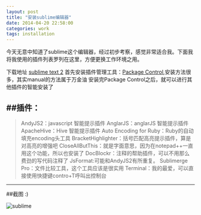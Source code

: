 ```yaml
---
layout: post
title: "安装sublime编辑器"
date: 2014-04-20 22:58:00
categories: work
tags: installation
---
```


今天无意中知道了sublime这个编辑器，经过初步考察，感觉非常适合我。下面我将我使用的插件列表罗列在这里，方便更换工作环境之用。

下载地址 [sublime text 2][1]
首先安装插件管理工具：[Package Control][2],安装方法很多，其实manual的方法属于万金油
安装完Package Control之后，就可以进行其他插件的智能安装了

##插件：
----------
>AndyJS2：javascript 智能提示插件
>AnglarJS：anglarJS 智能提示插件
>ApacheHive：Hive 智能提示插件
>Auto Encoding for Ruby：Ruby的自动填充encoding头工具
>BracketHighlighter：括号匹配高亮提示插件，算是对高亮的增强吧
>CloseAllButThis：就是字面意思，因为在notepad++一直用这个功能，所以也安装了
>DocBlockr：注释的帮助插件，可以不用那么费劲的写代码注释了
>JsFormat:可能和AndyJS2有所重复。
>Sublimerge Pro：文件比较工具，这个工具应该是很实用
>Terminal：我的最爱，可以直接使用快捷键contro+T呼叫出控制台

---------
##截图 :)

![sublime][3]


  [1]: http://www.sublimetext.com/2
  [2]: https://sublime.wbond.net/installation
  [3]: http://huangchaosuper.github.io/image/sublime.png